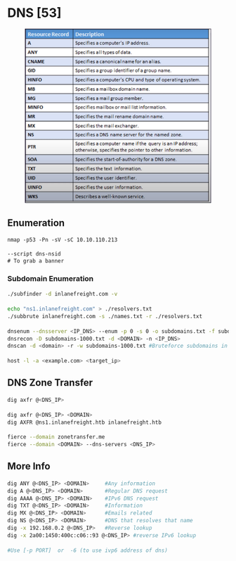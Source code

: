 # DNS \[53]

<figure><img src="../../.gitbook/assets/image (44).png" alt=""><figcaption></figcaption></figure>

## Enumeration

```shell-session
nmap -p53 -Pn -sV -sC 10.10.110.213

--script dns-nsid
# To grab a banner
```

### Subdomain Enumeration

```bash
./subfinder -d inlanefreight.com -v

echo "ns1.inlanefreight.com" > ./resolvers.txt
./subbrute inlanefreight.com -s ./names.txt -r ./resolvers.txt

dnsenum --dnsserver <IP_DNS> --enum -p 0 -s 0 -o subdomains.txt -f subdomains-1000.txt <DOMAIN>
dnsrecon -D subdomains-1000.txt -d <DOMAIN> -n <IP_DNS>
dnscan -d <domain> -r -w subdomains-1000.txt #Bruteforce subdomains in recursive way, https://github.com/rbsec/dnscan

host -l -a <example.com> <target_ip>
```

## DNS Zone Transfer

```bash
dig axfr @<DNS_IP>

dig axfr @<DNS_IP> <DOMAIN>
dig AXFR @ns1.inlanefreight.htb inlanefreight.htb

fierce --domain zonetransfer.me
fierce --domain <DOMAIN> --dns-servers <DNS_IP>
```

## More Info

```bash
dig ANY @<DNS_IP> <DOMAIN>     #Any information
dig A @<DNS_IP> <DOMAIN>       #Regular DNS request
dig AAAA @<DNS_IP> <DOMAIN>    #IPv6 DNS request
dig TXT @<DNS_IP> <DOMAIN>     #Information
dig MX @<DNS_IP> <DOMAIN>      #Emails related
dig NS @<DNS_IP> <DOMAIN>      #DNS that resolves that name
dig -x 192.168.0.2 @<DNS_IP>   #Reverse lookup
dig -x 2a00:1450:400c:c06::93 @<DNS_IP> #reverse IPv6 lookup

#Use [-p PORT]  or  -6 (to use ivp6 address of dns)
```

